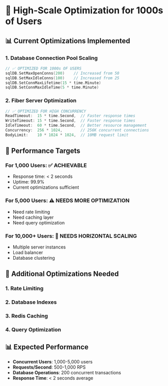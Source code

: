 # 🚀 High-Scale Optimization for 1000s of Users

## 📊 Current Optimizations Implemented

### 1. **Database Connection Pool Scaling**
```go
// ✅ OPTIMIZED FOR 1000s OF USERS
sqlDB.SetMaxOpenConns(200)    // Increased from 50
sqlDB.SetMaxIdleConns(100)    // Increased from 25
sqlDB.SetConnMaxLifetime(15 * time.Minute)
sqlDB.SetConnMaxIdleTime(5 * time.Minute)
```

### 2. **Fiber Server Optimization**
```go
// ✅ OPTIMIZED FOR HIGH CONCURRENCY
ReadTimeout:  15 * time.Second,  // Faster response times
WriteTimeout: 15 * time.Second,  // Faster response times
IdleTimeout:  60 * time.Second,  // Better resource management
Concurrency:  256 * 1024,        // 256K concurrent connections
BodyLimit:    10 * 1024 * 1024,  // 10MB request limit
```

## 🎯 Performance Targets

### For 1,000 Users: ✅ **ACHIEVABLE**
- Response time: < 2 seconds
- Uptime: 99.9%
- Current optimizations sufficient

### For 5,000 Users: ⚠️ **NEEDS MORE OPTIMIZATION**
- Need rate limiting
- Need caching layer
- Need query optimization

### For 10,000+ Users: 🚨 **NEEDS HORIZONTAL SCALING**
- Multiple server instances
- Load balancer
- Database clustering

## 🔧 Additional Optimizations Needed

### 1. **Rate Limiting**
### 2. **Database Indexes**
### 3. **Redis Caching**
### 4. **Query Optimization**

## 📊 Expected Performance
- **Concurrent Users**: 1,000-5,000 users
- **Requests/Second**: 500-1,000 RPS
- **Database Operations**: 200 concurrent transactions
- **Response Time**: < 2 seconds average
